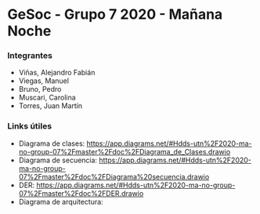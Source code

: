 # GeSoc - Grupo 7 2020 - Mañana Noche

### Integrantes
* Viñas, Alejandro Fabián 
* Viegas, Manuel
* Bruno, Pedro
* Muscari, Carolina
* Torres, Juan Martín

### Links útiles
* Diagrama de clases: https://app.diagrams.net/#Hdds-utn%2F2020-ma-no-group-07%2Fmaster%2Fdoc%2FDiagrama_de_Clases.drawio
* Diagrama de secuencia: https://app.diagrams.net/#Hdds-utn%2F2020-ma-no-group-07%2Fmaster%2Fdoc%2FDiagrama%20secuencia.drawio
* DER: https://app.diagrams.net/#Hdds-utn%2F2020-ma-no-group-07%2Fmaster%2Fdoc%2FDER.drawio
* Diagrama de arquitectura: 
